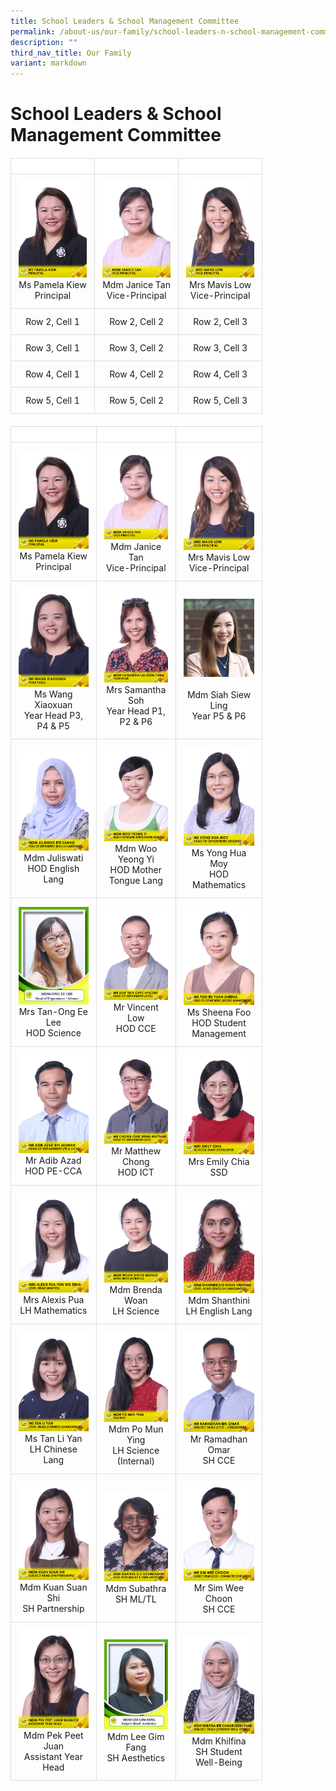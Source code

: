 ```yaml
---
title: School Leaders & School Management Committee
permalink: /about-us/our-family/school-leaders-n-school-management-committee/
description: ""
third_nav_title: Our Family
variant: markdown
---
```

# School Leaders &amp; School Management Committee


  <style>
    /* Apply some basic styling to the table */
    table {
      width: 50%;
      border-collapse: collapse;
      margin-top: 20px;
    }

    th, td {
      border: 1px solid #dddddd;
      text-align: left;
      padding: 12px;
    }

    th {
      width: 25%;
      background-color: #f2f2f2;
    }
	
		td { 
			text-align: center !important;  
			width: 25%;
		}
  </style>


  <!-- SL & SMC table -->
  <table>
    <thead>
      <tr>
        <th></th>
        <th></th>
        <th></th>
      </tr>
    </thead>
    <tbody>
      <tr>
        <td><img src="/images/About%20us/Leaders%20&amp;%20Management%20Committee/MsPamelaKiew.jpg"> Ms Pamela Kiew<br>Principal</td>
        <td><img src="/images/About%20us/Leaders%20&amp;%20Management%20Committee/MdmJaniceTan.jpg"> Mdm Janice Tan<br>Vice-Principal </td>
        <td><img src="/images/About%20us/Leaders%20&amp;%20Management%20Committee/MrsMavisLow.jpg">Mrs Mavis Low<br>Vice-Principal</td>
      </tr>
      <tr>
        <td>Row 2, Cell 1</td>
        <td>Row 2, Cell 2</td>
        <td>Row 2, Cell 3</td>
      </tr>
      <tr>
        <td>Row 3, Cell 1</td>
        <td>Row 3, Cell 2</td>
        <td>Row 3, Cell 3</td>
      </tr>
      <tr>
        <td>Row 4, Cell 1</td>
        <td>Row 4, Cell 2</td>
        <td>Row 4, Cell 3</td>
      </tr>
      <tr>
        <td>Row 5, Cell 1</td>
        <td>Row 5, Cell 2</td>
        <td>Row 5, Cell 3</td>
      </tr>
    </tbody>
  </table>





<style>
 
	table {
     width: 80%;
     border-collapse: collapse;
     margin-top: 20px;
}

th, td {
      border: 1px solid #dddddd;
      text-align: left;
      padding: 12px;
}

th {
	background-color: #FFFFFF;
}
</style>

<table width="50%">
	<thead>
  <tr>
    <th width="25%"></th>
    <th width="25%"></th>
    <th width="25%"></th>
  </tr>
	</thead>
	<tbody>
  <tr>
    <td width="20%" style="text-align: center;"> <img src="/images/About%20us/Leaders%20&amp;%20Management%20Committee/MsPamelaKiew.jpg"> Ms Pamela Kiew<br>Principal</td>
    <td width="20%" style="text-align: center;"><img src="/images/About%20us/Leaders%20&amp;%20Management%20Committee/MdmJaniceTan.jpg"> Mdm Janice Tan<br>Vice-Principal </td>
    <td width="20%" style="text-align: center;"><img src="/images/About%20us/Leaders%20&amp;%20Management%20Committee/MrsMavisLow.jpg">Mrs Mavis Low<br>Vice-Principal </td>
  </tr>
  <tr>
    <td width="25%" style="text-align: center;"> <img src="/images/About%20us/Leaders%20&amp;%20Management%20Committee/MsWangXiaoxuan.jpg"> Ms Wang Xiaoxuan<br>Year Head P3, P4 &amp; P5 </td>
		<td width="25%" style="text-align: center;"><img src="/images/About%20us/Leaders%20&amp;%20Management%20Committee/MdmSamanthaLeeMiewFung.jpg">Mrs Samantha Soh<br>Year Head P1, P2 &amp; P6 </td>
	<td width="25%" style="text-align: center;"><img src="/images/About%20us/Leaders%20&amp;%20Management%20Committee/MdmSiahSiewLing.png"><br><br>Mdm Siah Siew Ling<br>Year P5 &amp; P6 </td>
  </tr>
  <tr>
    <td width="25%" style="text-align: center;"><img src="/images/About%20us/Leaders%20&amp;%20Management%20Committee/MdmJuliswatiBteSamad.jpg"> Mdm Juliswati<br>HOD English Lang  </td>
    <td width="25%" style="text-align: center;"><img src="/images/About%20us/Leaders%20&amp;%20Management%20Committee/MdmWooYeongYi.jpg"> Mdm Woo Yeong Yi<br>HOD Mother Tongue Lang </td>
    <td width="25%" style="text-align: center;"><img src="/images/About%20us/Leaders%20&amp;%20Management%20Committee/MsYongHuaMoy.jpg">Ms Yong Hua Moy<br>HOD Mathematics</td>
  </tr>
  <tr>
    <td width="25%" style="text-align: center;"><img src="/images/About%20us/Leaders%20&amp;%20Management%20Committee/image11.jpg"> Mrs Tan-Ong Ee Lee<br>HOD Science</td>
    <td width="25%" style="text-align: center;"><img src="/images/About%20us/Leaders%20&amp;%20Management%20Committee/MrLowTeckChyeVincent.jpg"> Mr Vincent Low<br>HOD CCE </td>
    <td width="25%" style="text-align: center;"><img src="/images/About%20us/Leaders%20&amp;%20Management%20Committee/MsFooRuYuanSheena.jpg">Ms Sheena Foo<br>HOD Student Management </td>
  </tr>
  <tr>
    <td width="25%" style="text-align: center;"><img src="/images/About%20us/Leaders%20&amp;%20Management%20Committee/MrAdibAzadBinJasman.jpg"> Mr Adib Azad<br>HOD PE-CCA  </td>
    <td width="25%" style="text-align: center;"><img src="/images/About%20us/Leaders%20&amp;%20Management%20Committee/MrChongCheeWengMatthew.jpg"> Mr Matthew Chong<br>HOD ICT </td> 
		<td width="25%" style="text-align: center;"><img src="/images/About%20us/Leaders%20&amp;%20Management%20Committee/MrsEmilyChia.jpg">Mrs Emily Chia<br>SSD</td>
	</tr>
	<tr>
	    <td width="25%" style="text-align: center;"><img src="/images/About%20us/Leaders%20&amp;%20Management%20Committee/MrsAlexisPua_TohWeiZeng.jpg">Mrs Alexis Pua<br>LH Mathematics</td>
		 <td width="25%" style="text-align: center;"><img src="/images/About%20us/Leaders%20&amp;%20Management%20Committee/MdmWoanShuPeiBrenda.jpg"> Mdm Brenda Woan<br>LH Science </td>
    <td width="25%" style="text-align: center;"><img src="/images/About%20us/Leaders%20&amp;%20Management%20Committee/MdmShanthiniD_ORadhaKrishnan.jpg">Mdm Shanthini<br>LH English Lang </td>
	</tr>
  <tr>
    <td width="25%" style="text-align: center;"><img src="/images/About%20us/Leaders%20&amp;%20Management%20Committee/MsTanLiYan.jpg">Ms Tan Li Yan<br>LH Chinese Lang </td>
		<td width="25%" style="text-align: center;"><img src="/images/About%20us/School%20Staff/MdmPoMunYing.jpg"> Mdm Po Mun Ying<br>LH Science (Internal) </td>
   <td width="25%" style="text-align: center;"><img src="/images/About%20us/School%20Staff/MrRamadhanBinOmar.jpg"> Mr Ramadhan Omar<br>SH CCE </td>
		</tr>
	  <tr>
    <td width="25%" style="text-align: center;"><img src="/images/About%20us/Leaders%20&amp;%20Management%20Committee/MdmKuanSuanShi.jpg"> Mdm Kuan Suan Shi <br>SH Partnership </td>
    <td width="25%" style="text-align: center;"><img src="/images/About%20us/Leaders%20&amp;%20Management%20Committee/MdmSubathraD_OGovindasamy.jpg"> Mdm Subathra <br>SH ML/TL</td>
    <td width="25%" style="text-align: center;"><img src="/images/About%20us/Leaders%20&amp;%20Management%20Committee/MrSimWeeChoon.jpg">Mr Sim Wee Choon<br>SH CCE </td>
  </tr>
	  <tr>
	<td width="25%" style="text-align: center;"><img src="/images/About%20us/School%20Staff/MdmPekPeetJuanShanice.jpg"> Mdm Pek Peet Juan<br>Assistant Year Head </td>
   <td width="25%" style="text-align: center;"><img src="/images/About%20us/Leaders%20&amp;%20Management%20Committee/image17.png"> Mdm Lee Gim Fang<br>SH Aesthetics </td>
    <td width="25%" style="text-align: center;"><img src="/images/About%20us/School%20Staff/MdmKhilfinaBteKamaruddinShah.jpg"> Mdm Khilfina<br>SH Student Well-Being</td>
  </tr>
	</tbody>
</table>